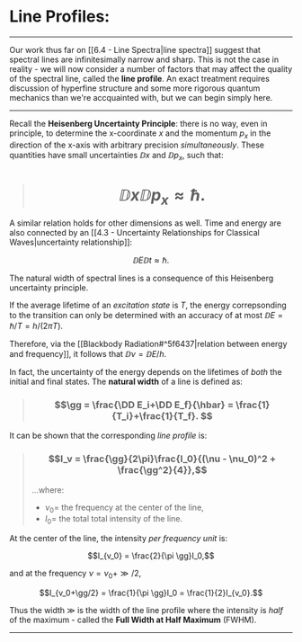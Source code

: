 # Line Profiles:
***

Our work thus far on   [[6.4 - Line Spectra|line spectra]] suggest that spectral lines are infinitesimally narrow and sharp. This is not the case in reality - we will now consider a number of factors that may affect the quality of the spectral line, called the **line profile**. An exact treatment requires discussion of hyperfine structure and some more rigorous quantum mechanics than we're accquainted with, but we can begin simply here. 

***

Recall the **Heisenberg Uncertainty Principle**: there is no way, even in principle, to determine the x-coordinate $x$ and the momentum $p_x$ in the direction of the x-axis with arbitrary precision *simultaneously*. These quantities have small uncertainties $\DD x$ and $\DD p_x$, such that:

> # $$ \DD x \DD p_x \approx \hbar.$$

A similar relation holds for other dimensions as well. Time and energy are also connected by an [[4.3 - Uncertainty Relationships for Classical Waves|uncertainty relationship]]:

$$\DD E \DD t\approx \hbar.$$

The natural width of spectral lines is a consequence of this Heisenberg uncertainty principle. 


If the average lifetime of an *excitation state* is $T$, the energy correpsonding to the transition can only be determined with an accuracy of at most $\DD E = \hbar / T = h / (2\pi T)$.

Therefore, via the [[Blackbody Radiation#^5f6437|relation between energy and frequency]], it follows that $\DD \nu = \DD E / 	h$.

In fact, the uncertainty of the energy depends on the lifetimes of *both* the initial and final states. The **natural width** of a line is defined as:

> ### $$\gg = \frac{\DD E_i+\DD E_f}{\hbar} = \frac{1}{T_i}+\frac{1}{T_f}. $$

It can be shown that the corresponding *line profile* is:

> ### $$I_v = \frac{\gg}{2\pi}\frac{I_0}{(\nu - \nu_0)^2 + \frac{\gg^2}{4}},$$
> ...where: 
> - $\nu_0 =$ the frequency at the center of the line,
> - $I_0 =$ the total total intensity of the line.

At the center of the line, the intensity *per frequency unit* is:

$$I_{v_0} = \frac{2}{\pi \gg}I_0,$$

and at the frequency $\nu = \nu_0+ \gg/2$, 

$$I_{v_0+\gg/2} = \frac{1}{\pi \gg}I_0 = \frac{1}{2}I_{v_0}.$$

Thus the width $\gg$ is the width of the line profile where the intensity is *half* of the maximum - called the **Full Width at Half Maximum** (FWHM).

****

